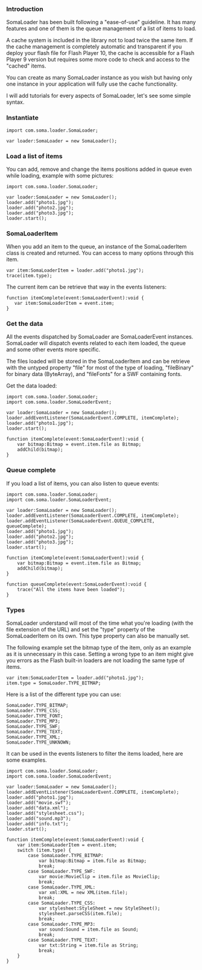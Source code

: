 ### Introduction ###

SomaLoader has been built following a "ease-of-use" guideline. It has many features and one of them is the queue management of a list of items to load.

A cache system is included in the library not to load twice the same item. If the cache management is completely automatic and transparent if you deploy your flash file for Flash Player 10, the cache is accessible for a Flash Player 9 version but requires some more code to check and access to the "cached" items.

You can create as many SomaLoader instance as you wish but having only one instance in your application will fully use the cache functionality.

I will add tutorials for every aspects of SomaLoader, let's see some simple syntax.

### Instantiate ###

```
import com.soma.loader.SomaLoader;

var loader:SomaLoader = new SomaLoader();
```

### Load a list of items ###

You can add, remove and change the items positions added in queue even while loading, example with some pictures:

```
import com.soma.loader.SomaLoader;

var loader:SomaLoader = new SomaLoader();
loader.add("photo1.jpg");
loader.add("photo2.jpg");
loader.add("photo3.jpg");
loader.start();
```

### SomaLoaderItem ###

When you add an item to the queue, an instance of the SomaLoaderItem class is created and returned. You can access to many options through this item.

```
var item:SomaLoaderItem = loader.add("photo1.jpg");
trace(item.type);
```

The current item can be retrieve that way in the events listeners:

```
function itemComplete(event:SomaLoaderEvent):void {
   var item:SomaLoaderItem = event.item;
}
```

### Get the data ###

All the events dispatched by SomaLoader are SomaLoaderEvent instances. SomaLoader will dispatch events related to each item loaded, the queue and some other events more specific.

The files loaded will be stored in the SomaLoaderItem and can be retrieve with the untyped property "file" for most of the type of loading, "fileBinary" for binary data (ByteArray), and "fileFonts" for a SWF containing fonts.

Get the data loaded:

```
import com.soma.loader.SomaLoader;
import com.soma.loader.SomaLoaderEvent;

var loader:SomaLoader = new SomaLoader();
loader.addEventListener(SomaLoaderEvent.COMPLETE, itemComplete);
loader.add("photo1.jpg");
loader.start();

function itemComplete(event:SomaLoaderEvent):void {
    var bitmap:Bitmap = event.item.file as Bitmap;
    addChild(bitmap);
}
```

### Queue complete ###

If you load a list of items, you can also listen to queue events:

```
import com.soma.loader.SomaLoader;
import com.soma.loader.SomaLoaderEvent;

var loader:SomaLoader = new SomaLoader();
loader.addEventListener(SomaLoaderEvent.COMPLETE, itemComplete);
loader.addEventListener(SomaLoaderEvent.QUEUE_COMPLETE, queueComplete);
loader.add("photo1.jpg");
loader.add("photo2.jpg");
loader.add("photo3.jpg");
loader.start();

function itemComplete(event:SomaLoaderEvent):void {
    var bitmap:Bitmap = event.item.file as Bitmap;
    addChild(bitmap);
}

function queueComplete(event:SomaLoaderEvent):void {
    trace("All the items have been loaded");
}
```

### Types ###

SomaLoader understand will most of the time what you're loading (with the file extension of the URL) and set the "type" property of the SomaLoaderItem on its own. This type property can also be manually set.

The following example set the bitmap type of the item, only as an example as it is unnecessary in this case. Setting a wrong type to an item might give you errors as the Flash built-in loaders are not loading the same type of items.

```
var item:SomaLoaderItem = loader.add("photo1.jpg");
item.type = SomaLoader.TYPE_BITMAP;
```

Here is a list of the different type you can use:

```
SomaLoader.TYPE_BITMAP;
SomaLoader.TYPE_CSS;
SomaLoader.TYPE_FONT;
SomaLoader.TYPE_MP3;
SomaLoader.TYPE_SWF;
SomaLoader.TYPE_TEXT;
SomaLoader.TYPE_XML;
SomaLoader.TYPE_UNKNOWN;
```

It can be used in the events listeners to filter the items loaded, here are some examples.

```
import com.soma.loader.SomaLoader;
import com.soma.loader.SomaLoaderEvent;

var loader:SomaLoader = new SomaLoader();
loader.addEventListener(SomaLoaderEvent.COMPLETE, itemComplete);
loader.add("photo1.jpg");
loader.add("movie.swf");
loader.add("data.xml");
loader.add("stylesheet.css");
loader.add("sound.mp3");
loader.add("info.txt");
loader.start();

function itemComplete(event:SomaLoaderEvent):void {
    var item:SomaLoaderItem = event.item;
    switch (item.type) {
        case SomaLoader.TYPE_BITMAP:
            var bitmap:Bitmap = item.file as Bitmap;
            break;
        case SomaLoader.TYPE_SWF:
            var movie:MovieClip = item.file as MovieClip;
            break;
        case SomaLoader.TYPE_XML:
            var xml:XML = new XML(item.file);
            break;
        case SomaLoader.TYPE_CSS:
            var stylesheet:StyleSheet = new StyleSheet();
            stylesheet.parseCSS(item.file);
            break;
        case SomaLoader.TYPE_MP3:
            var sound:Sound = item.file as Sound;
            break;
        case SomaLoader.TYPE_TEXT:
            var txt:String = item.file as String;
            break;
    }
}
```